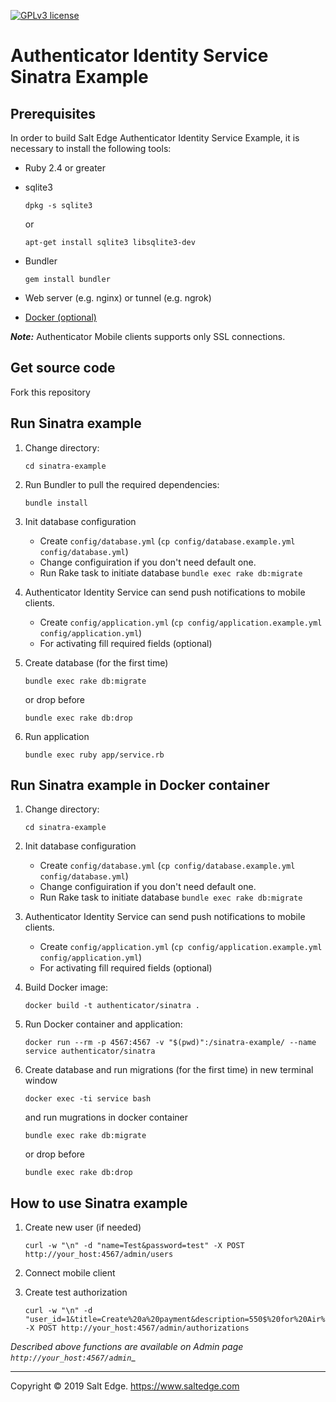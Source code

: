[![GPLv3 license](https://img.shields.io/badge/License-GPLv3-blue.svg)](http://perso.crans.org/besson/LICENSE.html)
# Authenticator Identity Service Sinatra Example

## Prerequisites

In order to build Salt Edge Authenticator Identity Service Example, it is necessary to install the following tools:

* Ruby 2.4 or greater  

* sqlite3  
	```
	dpkg -s sqlite3
	```
	or
	```
	apt-get install sqlite3 libsqlite3-dev
	```

* Bundler  
	```
	gem install bundler
	```

* Web server (e.g. nginx) or tunnel (e.g. ngrok)  
  
* [Docker (optional)](https://www.docker.com/)  

***Note:*** Authenticator Mobile clients supports only SSL connections.  

## Get source code

Fork this repository  

## Run Sinatra example

1. Change directory:
	```
	cd sinatra-example
	```

1. Run Bundler to pull the required dependencies:
	```
	bundle install
	```

1. Init database configuration
    * Create `config/database.yml` (`cp config/database.example.yml config/database.yml`)
    * Change configuiration if you don't need default one.
    * Run Rake task to initiate database `bundle exec rake db:migrate`

1. Authenticator Identity Service can send push notifications to mobile clients. 
    * Create `config/application.yml` (`cp config/application.example.yml config/application.yml`)
    * For activating fill required fields (optional)

1. Create database (for the first time)
	```
	bundle exec rake db:migrate
	```
	or drop before
	```
	bundle exec rake db:drop
	```

1. Run application
	```
	bundle exec ruby app/service.rb
	```

## Run Sinatra example in Docker container

1. Change directory:
	```
	cd sinatra-example
	```

1. Init database configuration
    * Create `config/database.yml` (`cp config/database.example.yml config/database.yml`)
    * Change configuiration if you don't need default one.
    * Run Rake task to initiate database `bundle exec rake db:migrate`

1. Authenticator Identity Service can send push notifications to mobile clients. 
    * Create `config/application.yml` (`cp config/application.example.yml config/application.yml`)
    * For activating fill required fields (optional)

1. Build Docker image:
	```
	docker build -t authenticator/sinatra .
	```

1. Run Docker container and application:
	```
	docker run --rm -p 4567:4567 -v "$(pwd)":/sinatra-example/ --name service authenticator/sinatra
	```

1. Create database and run migrations (for the first time)
	in new terminal window
	```
	docker exec -ti service bash
	```
	and run mugrations in docker container
	```
	bundle exec rake db:migrate
	```
	or drop before
	```
	bundle exec rake db:drop
	```

## How to use Sinatra example
  
1. Create new user (if needed)  
	```
	curl -w "\n" -d "name=Test&password=test" -X POST http://your_host:4567/admin/users
	```

1. Connect mobile client  

1. Create test authorization  
	```
	curl -w "\n" -d "user_id=1&title=Create%20a%20payment&description=550$%20for%20Air%20America&authorization_code=123456789" -X POST http://your_host:4567/admin/authorizations
	```

_Described above functions are available on Admin page `http://your_host:4567/admin`__
  
----
Copyright © 2019 Salt Edge. https://www.saltedge.com  

